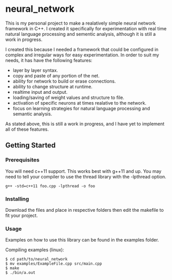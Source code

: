 # neural_network
This is my personal project to make a realatively simple neural network framework in C++.
I created it specifically for experimentation with real time natural language processing 
and sementic analysis, although it is still a work in progress.

I created this because I needed a framework that could be configured in complex and irregular ways for easy experimentation. In order to suit my needs, it has have the following features:

* layer by layer syntax.
* copy and paste of any portion of the net.
* ability for network to build or erase connections.
* ability to change structure at runtime.
* realtime input and output.
* loading/saving of weight values and structure to file.
* activation of specific neurons at times realative to the network.
* focus on learning strategies for natural language processing and semantic analysis.

As stated above, this is still a work in progress, and I have yet to implement all of these features.


## Getting Started
### Prerequisites
You will need c++11 support. This works best with g++11 and up. You may need to tell your compiler to use the thread library with the -lpthread option.

```
g++ -std=c++11 foo.cpp -lpthread -o foo
```
### Installing
Download the files and place in respective folders then edit the makefile to fit your project.

### Usage
Examples on how to use this library can be found in the examples folder.

Compiling examples (linux):

```
$ cd path/to/neural_network
$ mv examples/ExampleFile.cpp src/main.cpp
$ make
$ ./bin/a.out
```